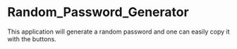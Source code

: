 # Random_Password_Generator
This application will generate a random password and one can easily copy it with the buttons.
